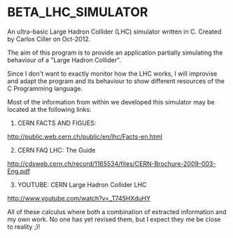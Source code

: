 BETA_LHC_SIMULATOR
===============

An ultra-basic Large Hadron Collider (LHC) simulator written in C. Created by Carlos Ciller on Oct-2012.

The aim of this program is to provide an application partially simulating the behaviour of a "Large Hadron Collider".

Since I don't want to exactly monitor how the LHC works, I will improvise and adapt the program and its behaviour to show different resources of the C Programming language.								

Most of the information from within we developed this simulator may be located at the following links:	

1) CERN FACTS AND FIGUES:	

http://public.web.cern.ch/public/en/lhc/Facts-en.html

2) CERN FAQ LHC: The Guide

http://cdsweb.cern.ch/record/1165534/files/CERN-Brochure-2009-003-Eng.pdf

3) YOUTUBE: CERN Large Hadron Collider LHC

http://www.youtube.com/watch?v=_T745HXduHY

All of these calculus where both a combination of extracted information and my own work. No one has yet revised them, but I expect they me be close to reality ;)!